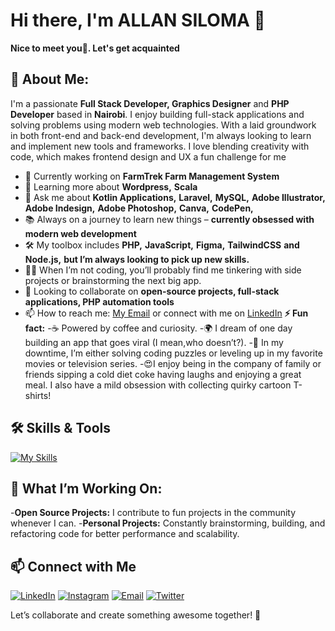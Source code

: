 # Hi there, I'm ALLAN SILOMA 👋

**Nice to meet you🤝. Let's get acquainted**

## 🚀 About Me:
I'm a passionate **Full Stack Developer, Graphics Designer** and **PHP Developer** based in **Nairobi**. I enjoy building full-stack applications and solving problems using modern web technologies. With a laid groundwork in both front-end and back-end development, I'm always looking to learn and implement new tools and frameworks. I love blending creativity with code, which makes frontend design and UX a fun challenge for me
- 🔭 Currently working on **FarmTrek Farm Management System**
- 🌱 Learning more about **Wordpress,** **Scala**
- 💬 Ask me about **Kotlin Applications,** **Laravel,** **MySQL,** **Adobe Illustrator,** **Adobe Indesign,** **Adobe Photoshop,** **Canva,** **CodePen,** 
- 📚 Always on a journey to learn new things – **currently obsessed with modern web development**
- 🛠️ My toolbox includes **PHP,** **JavaScript,** **Figma,** **TailwindCSS** **and Node.js,** **but I’m always looking to pick up new skills.**
- 🧑‍💻 When I’m not coding, you’ll probably find me tinkering with side projects or brainstorming the next big app.
- 👯 Looking to collaborate on **open-source projects, full-stack applications, PHP automation tools**
- 📫 How to reach me: [My Email](mailto:silomaallan@gmail.com) or connect with me on [LinkedIn](https://www.linkedin.com/in/siloma-allan)
**⚡ Fun fact:**
-☕ Powered by coffee and curiosity.
-🌍 I dream of one day building an app that goes viral (I mean,who doesn’t?).
-🍿 In my downtime, I’m either solving coding puzzles or leveling up in my favorite movies or television series.
-😍I enjoy being in the company of family or friends sipping a cold diet coke having laughs and enjoying a great meal. I also have a mild obsession with collecting quirky cartoon T-shirts!

## 🛠️ Skills & Tools
[![My Skills](https://skillicons.dev/icons?i=js,html,css,java,kotlin,nodejs,figma,androidstudio,bootstrap,c,cpp,css,dotnet,html,ai,idea,npm,ps,php,phpstorm&perline=10)](https://skillicons.dev)

## 🔧 What I’m Working On:
-**Open Source Projects:** I contribute to fun projects in the community whenever I can.
-**Personal Projects:** Constantly brainstorming, building, and refactoring code for better performance and scalability.

## 📫 Connect with Me
[![LinkedIn](https://img.shields.io/badge/LinkedIn-0077B5?style=for-the-badge&logo=linkedin&logoColor=white)](https://www.linkedin.com/in/siloma-allan)
[![Instagram](https://img.shields.io/badge/Instagram-E4405F?style=for-the-badge&logo=instagram&logoColor=white)](https://www.instagram.com/silomaallan)
[![Email](https://img.shields.io/badge/Gmail-D14836?style=for-the-badge&logo=gmail&logoColor=white)](mailto:silomaallan@gmail.com)
[![Twitter](https://img.shields.io/twitter/url?url=https%3A%2F%2Fimg.shields.io%2Ftwitter%2Furl)](https://x.com/silomaallan)


Let’s collaborate and create something awesome together! 🎉


